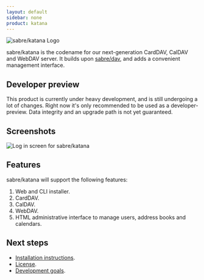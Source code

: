 ```yaml
---
layout: default
sidebar: none
product: katana
---
```


<img src="{{ site.url }}/img/logo-katana-hero.png" alt="sabre/katana Logo">

sabre/katana is the codename for our next-generation CardDAV, CalDAV and WebDAV
server. It builds upon [sabre/dav](/dav), and adds a convenient management interface.


Developer preview
-----------------

This product is currently under heavy development, and is still undergoing a
lot of changes. Right now it's only recommended to be used as a developer-
preview. Data integrity and an upgrade path is not yet guaranteed.


Screenshots
-----------

<img src="{{ site.url }}/img/screen-katana-admin.png" alt="Log in screen for sabre/katana">


Features
--------

sabre/katana will support the following features:

1. Web and CLI installer.
2. CardDAV.
3. CalDAV.
4. WebDAV.
5. HTML administrative interface to manage users, address books and calendars.

Next steps
----------

* [Installation instructions][1].
* [License][2].
* [Development goals][3].

[1]: /katana/install/
[2]: /license/
[3]: /katana/goals/

